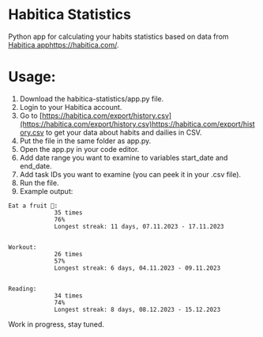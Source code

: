 # Habitica Statistics
Python app for calculating your habits statistics based on data from [Habitica app](https://habitica.com/)https://habitica.com/.

# Usage:
1. Download the habitica-statistics/app.py file.
2. Login to your Habitica account.
3. Go to [https://habitica.com/export/history.csv](https://habitica.com/export/history.csv)https://habitica.com/export/history.csv to get your data about habits and dailies in CSV.
4. Put the file in the same folder as app.py.
5. Open the app.py in your code editor.
6. Add date range you want to examine to variables start_date and end_date.
7. Add task IDs you want to examine (you can peek it in your .csv file).
8. Run the file.
9. Example output:
```
Eat a fruit 🍎:
             35 times
             76%
             Longest streak: 11 days, 07.11.2023 - 17.11.2023


Workout:
             26 times
             57%
             Longest streak: 6 days, 04.11.2023 - 09.11.2023


Reading:
             34 times
             74%
             Longest streak: 8 days, 08.12.2023 - 15.12.2023
```

Work in progress, stay tuned.
